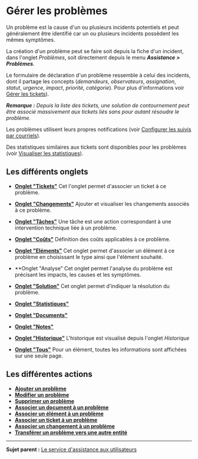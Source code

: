 Gérer les problèmes
===================

Un problème est la cause d'un ou plusieurs incidents potentiels et peut généralement être identifié car un ou plusieurs incidents possèdent les mêmes symptômes.

La création d'un problème peut se faire soit depuis la fiche d'un incident, dans l'onglet *Problèmes*, soit directement depuis le menu ***Assistance > Problèmes***.

Le formulaire de déclaration d'un problème ressemble à celui des incidents, dont il partage les concepts (*demandeurs*, *observateurs*, *assignation*, *statut*, *urgence*, *impact*, *priorité*, *catégorie*).
Pour plus d'informations voir [Gérer les tickets](04_Module_Assistance/06_Tickets/03_Gérer_les_tickets.md "Les tickets dans GLPI, caractéristiques et utilisation")).

***Remarque :** Depuis la liste des tickets, une solution de contournement peut être associé massivement aux tickets liés sans pour autant résoudre le problème.*

Les problèmes utilisent leurs propres notifications (voir [Configurer les suivis par courriels](08_Module_Configuration/04_Notifications/02_Configuration_des_suivis_par_courriels.md "La configuration générale des notifications se fait depuis le menu Configuration > Notifications > Configurer les suivis par courriels;")).

Des statistiques similaires aux tickets sont disponibles pour les problèmes (voir [Visualiser les statistiques](04_Module_Assistance/11_Statistiques.md "Les rapports concernant les problèmes sont disponibles dans le menu Assistance > Statistiques")).

Les différents onglets
----------------------
-   **[Onglet "Tickets"](Les_différents_onglets/Onglet_Tickets.md)**
    Cet l'onglet permet d'associer un ticket à ce problème. 


-   **[Onglet "Changements"](Les_différents_onglets/Onglet_Changements.md)**
    Ajouter et visualiser les changements associés à ce problème.


-   **[Onglet "Tâches"](Les_différents_onglets/Onglet_Tâches.md)**
    Une tâche est une action correspondant à une intervention technique liée à un problème.


-   **[Onglet "Coûts"](Les_différents_onglets/Onglet_Coûts.md)**
    Définition des coûts applicables à ce problème.


-   **[Onglet "Eléments"](Les_différents_onglets/Onglet_Eléments.md)**
    Cet onglet permet d'associer un élément à ce problème en choisissant le type ainsi que l'élément souhaité.

-   **Onglet "Analyse"
    Cet onglet permet l'analyse du problème est précisant les impacts, les causes et les symptômes.

-   **[Onglet "Solution"](Les_différents_onglets/Onglet_Solution.md)**
    Cet onglet permet d'indiquer la résolution du problème.


-   **[Onglet "Statistiques"](Les_différents_onglets/Onglet_Statistiques.md)**


-   **[Onglet "Documents"](Les_différents_onglets/Onglet_Documents.md)**


-   **[Onglet "Notes"](Les_différents_onglets/Onglet_Notes.md)**


-   **[Onglet "Historique"](Les_différents_onglets/Onglet_Historique.md)**
     L'historique est visualisé depuis l'onglet *Historique*


-   **[Onglet "Tous"](Les_différents_onglets/Onglet_Tous.md)**
     Pour un élément, toutes les informations sont affichées sur une seule page.


Les différentes actions
-----------------------
-   **[Ajouter un problème](Les_différentes_actions/Créer_un_nouvel_objet.md)**
-   **[Modifier un problème](Les_différentes_actions/Modifier_un_objet.md)**
-   **[Supprimer un problème](Les_différentes_actions/Supprimer_un_objet.md)**
-   **[Associer un document à un problème](Les_différentes_actions/Lier_un_document_à_un_objet.md)**
-   **[Associer un élément à un problème](Les_différentes_actions/Onglet_Eléments.md)**
-   **[Associer un ticket à un problème](Les_différentes_actions/Onglet_Tickets.md)**
-   **[Associer un changement à un problème](Les_différentes_actions/Onglet_Problèmes.md)**
-   **[Transférer un problème vers une autre entité](Les_différentes_actions/Transférer_un_objet.md)**


--------
**Sujet parent :** [Le service d'assistance aux utilisateurs](04_Module_Assistance/01_Module_Assistance.md "Le service d'Assistance aux utilisateurs de GLPI")
